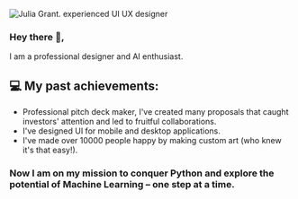 ![Julia Grant. experienced UI UX designer](https://drive.google.com/uc?export=view&id=1P1XbHyZZxw-ZS3J6O9AlESlX2S0aYcRp)

### Hey there 👋,

I am a professional designer and AI enthusiast. 

## :computer: My past achievements:
- Professional pitch deck maker, I've created many proposals that caught investors' attention and led to fruitful collaborations.
- I've designed UI for mobile and desktop applications.
- I've made over 10000 people happy by making custom art (who knew it's that easy!).


### Now I am on my mission to conquer Python and explore the potential of Machine Learning – one step at a time.